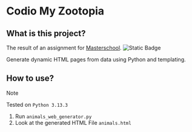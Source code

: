# Codio My Zootopia

## What is this project?

The result of an assignment for [Masterschool]([https://learn.masterschool.com/](https://referral.masterschool.com/u9bTQr92)).  ![Static Badge](https://img.shields.io/badge/My_Zootopia-100%2F100-brightgreen?style=flat)

Generate dynamic HTML pages from data using Python and templating.

## How to use?

> [!NOTE]
> Tested on `Python 3.13.3`

1. Run `animals_web_generator.py`
2. Look at the generated HTML File `animals.html`
